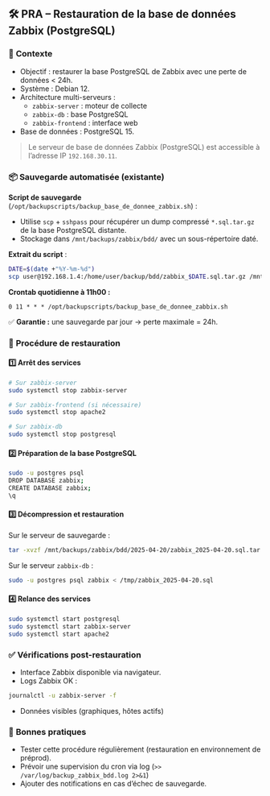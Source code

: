 
## 🛠️ **PRA – Restauration de la base de données Zabbix (PostgreSQL)**

### 🧾 **Contexte**

- Objectif : restaurer la base PostgreSQL de Zabbix avec une perte de données < 24h.
- Système : Debian 12.
- Architecture multi-serveurs :
  - `zabbix-server` : moteur de collecte
  - `zabbix-db` : base PostgreSQL
  - `zabbix-frontend` : interface web
- Base de données : PostgreSQL 15.
> Le serveur de base de données Zabbix (PostgreSQL) est accessible à l’adresse IP `192.168.30.11`.



### 📦 **Sauvegarde automatisée (existante)**

**Script de sauvegarde** (`/opt/backupscripts/backup_base_de_donnee_zabbix.sh`) :  
- Utilise `scp` + `sshpass` pour récupérer un dump compressé `*.sql.tar.gz` de la base PostgreSQL distante.
- Stockage dans `/mnt/backups/zabbix/bdd/` avec un sous-répertoire daté.

**Extrait du script** :
```bash
DATE=$(date +"%Y-%m-%d")
scp user@192.168.1.4:/home/user/backup/bdd/zabbix_$DATE.sql.tar.gz /mnt/backups/zabbix/bdd/$DATE
```

**Crontab quotidienne à 11h00 :**
```
0 11 * * * /opt/backupscripts/backup_base_de_donnee_zabbix.sh
```

✅ **Garantie :** une sauvegarde par jour → perte maximale = 24h.



### 🔁 **Procédure de restauration**

#### 1️⃣ **Arrêt des services**
```bash
# Sur zabbix-server
sudo systemctl stop zabbix-server

# Sur zabbix-frontend (si nécessaire)
sudo systemctl stop apache2

# Sur zabbix-db
sudo systemctl stop postgresql
```

#### 2️⃣ **Préparation de la base PostgreSQL**
```bash
sudo -u postgres psql
DROP DATABASE zabbix;
CREATE DATABASE zabbix;
\q
```

#### 3️⃣ **Décompression et restauration**

Sur le serveur de sauvegarde :
```bash
tar -xvzf /mnt/backups/zabbix/bdd/2025-04-20/zabbix_2025-04-20.sql.tar.gz -C /tmp/
```

Sur le serveur `zabbix-db` :
```bash
sudo -u postgres psql zabbix < /tmp/zabbix_2025-04-20.sql
```

#### 4️⃣ **Relance des services**
```bash
sudo systemctl start postgresql
sudo systemctl start zabbix-server
sudo systemctl start apache2
```



### ✅ **Vérifications post-restauration**
- Interface Zabbix disponible via navigateur.
- Logs Zabbix OK :
```bash
journalctl -u zabbix-server -f
```
- Données visibles (graphiques, hôtes actifs)



### 📌 **Bonnes pratiques**
- Tester cette procédure régulièrement (restauration en environnement de préprod).
- Prévoir une supervision du cron via log (`>> /var/log/backup_zabbix_bdd.log 2>&1`)
- Ajouter des notifications en cas d’échec de sauvegarde.
